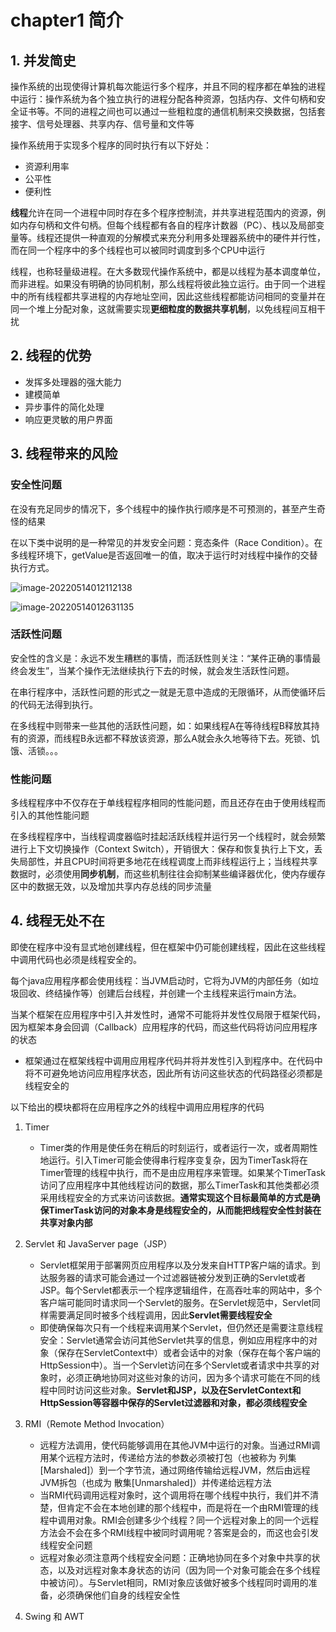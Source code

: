 # chapter1 简介

## 1. 并发简史

操作系统的出现使得计算机每次能运行多个程序，并且不同的程序都在单独的进程中运行：操作系统为各个独立执行的进程分配各种资源，包括内存、文件句柄和安全证书等。不同的进程之间也可以通过一些粗粒度的通信机制来交换数据，包括套接字、信号处理器、共享内存、信号量和文件等

操作系统用于实现多个程序的同时执行有以下好处：

- 资源利用率
- 公平性
- 便利性

**线程**允许在同一个进程中同时存在多个程序控制流，并共享进程范围内的资源，例如内存句柄和文件句柄。但每个线程都有各自的程序计数器（PC）、栈以及局部变量等。线程还提供一种直观的分解模式来充分利用多处理器系统中的硬件并行性，而在同一个程序中的多个线程也可以被同时调度到多个CPU中运行

线程，也称轻量级进程。在大多数现代操作系统中，都是以线程为基本调度单位，而非进程。如果没有明确的协同机制，那么线程将彼此独立运行。由于同一个进程中的所有线程都共享进程的内存地址空间，因此这些线程都能访问相同的变量并在同一个堆上分配对象，这就需要实现**更细粒度的数据共享机制**，以免线程间互相干扰

## 2. 线程的优势

- 发挥多处理器的强大能力
- 建模简单
- 异步事件的简化处理
- 响应更灵敏的用户界面

## 3. 线程带来的风险

### 安全性问题

在没有充足同步的情况下，多个线程中的操作执行顺序是不可预测的，甚至产生奇怪的结果

在以下类中说明的是一种常见的并发安全问题：竞态条件（Race Condition）。在多线程环境下，getValue是否返回唯一的值，取决于运行时对线程中操作的交替执行方式。

![image-20220514012112138](https://cdn.jsdelivr.net/gh/Lance-Mai/MyPictureBed/images/image-2022/image-20220514012112138.png)

![image-20220514012631135](https://cdn.jsdelivr.net/gh/Lance-Mai/MyPictureBed/images/image-2022/image-20220514012631135.png)



### 活跃性问题

安全性的含义是：永远不发生糟糕的事情，而活跃性则关注：“某件正确的事情最终会发生”，当某个操作无法继续执行下去的时候，就会发生活跃性问题。

在串行程序中，活跃性问题的形式之一就是无意中造成的无限循环，从而使循环后的代码无法得到执行。

在多线程中则带来一些其他的活跃性问题，如：如果线程A在等待线程B释放其持有的资源，而线程B永远都不释放该资源，那么A就会永久地等待下去。死锁、饥饿、活锁。。。



### 性能问题

多线程程序中不仅存在于单线程程序相同的性能问题，而且还存在由于使用线程而引入的其他性能问题

在多线程程序中，当线程调度器临时挂起活跃线程并运行另一个线程时，就会频繁进行上下文切换操作（Context Switch），开销很大：保存和恢复执行上下文，丢失局部性，并且CPU时间将更多地花在线程调度上而非线程运行上；当线程共享数据时，必须使用**同步机制**，而这些机制往往会抑制某些编译器优化，使内存缓存区中的数据无效，以及增加共享内存总线的同步流量



## 4. 线程无处不在

即使在程序中没有显式地创建线程，但在框架中仍可能创建线程，因此在这些线程中调用代码也必须是线程安全的。

每个java应用程序都会使用线程：当JVM启动时，它将为JVM的内部任务（如垃圾回收、终结操作等）创建后台线程，并创建一个主线程来运行main方法。

当某个框架在应用程序中引入并发性时，通常不可能将并发性仅局限于框架代码，因为框架本身会回调（Callback）应用程序的代码，而这些代码将访问应用程序的状态

- 框架通过在框架线程中调用应用程序代码并将并发性引入到程序中。在代码中将不可避免地访问应用程序状态，因此所有访问这些状态的代码路径必须都是线程安全的

以下给出的模块都将在应用程序之外的线程中调用应用程序的代码

1. Timer
    - Timer类的作用是使任务在稍后的时刻运行，或者运行一次，或者周期性地运行。引入Timer可能会使得串行程序变复杂，因为TimerTask将在Timer管理的线程中执行，而不是由应用程序来管理。如果某个TimerTask访问了应用程序中其他线程访问的数据，那么TimerTask和其他类都必须采用线程安全的方式来访问该数据。**通常实现这个目标最简单的方式是确保TimerTask访问的对象本身是线程安全的，从而能把线程安全性封装在共享对象内部**

2. Servlet 和 JavaServer page（JSP）
    - Servlet框架用于部署网页应用程序以及分发来自HTTP客户端的请求。到达服务器的请求可能会通过一个过滤器链被分发到正确的Servlet或者JSP。每个Servlet都表示一个程序逻辑组件，在高吞吐率的网站中，多个客户端可能同时请求同一个Servlet的服务。在Servlet规范中，Servlet同样需要满足同时被多个线程调用，因此**Servlet需要线程安全**
    - 即使确保每次只有一个线程来调用某个Servlet，但仍然还是需要注意线程安全：Servlet通常会访问其他Servlet共享的信息，例如应用程序中的对象（保存在ServletContext中）或者会话中的对象（保存在每个客户端的HttpSession中）。当一个Servlet访问在多个Servlet或者请求中共享的对象时，必须正确地协同对这些对象的访问，因为多个请求可能在不同的线程中同时访问这些对象。**Servlet和JSP，以及在ServletContext和HttpSession等容器中保存的Servlet过滤器和对象，都必须线程安全**

3. RMI（Remote Method Invocation）
    - 远程方法调用，使代码能够调用在其他JVM中运行的对象。当通过RMI调用某个远程方法时，传递给方法的参数必须被打包（也被称为 列集[Marshaled]）到一个字节流，通过网络传输给远程JVM，然后由远程JVM拆包（也成为 散集[Unmarshaled]）并传递给远程方法
    - 当RMI代码调用远程对象时，这个调用将在哪个线程中执行，我们并不清楚，但肯定不会在本地创建的那个线程中，而是将在一个由RMI管理的线程中调用对象。RMI会创建多少个线程？同一个远程对象上的同一个远程方法会不会在多个RMI线程中被同时调用呢？答案是会的，而这也会引发线程安全问题
    - 远程对象必须注意两个线程安全问题：正确地协同在多个对象中共享的状态，以及对远程对象本身状态的访问（因为同一个对象可能会在多个线程中被访问）。与Servlet相同，RMI对象应该做好被多个线程同时调用的准备，必须确保他们自身的线程安全性

4. Swing 和 AWT